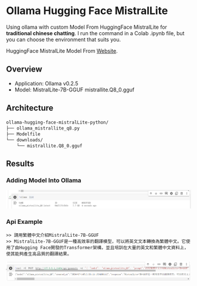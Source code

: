# Ollama Hugging Face MistralLite

Using ollama with custom Model From HuggingFace MistralLite for **traditional chinese chatting**. I run the command in a Colab .ipynb file, but you can choose the environment that suits you.  

HuggingFace MistralLite Model From [Website](https://huggingface.co/TheBloke/MistralLite-7B-GGUF).  

## Overview

- Application: Ollama v0.2.5
- Model: MistralLite-7B-GGUF mistrallite.Q8_0.gguf


## Architecture
```
ollama-hugging-face-mistralLite-python/
├── ollama_mistrallite_q8.py
├── Modelfile
└── downloads/
    └── mistrallite.Q8_0.gguf
```

## Results

### Adding Model Into Ollama
![image](./images/ollama_list.png)

### Api Example  
```
>> 請用繁體中文介紹MistralLite-7B-GGUF 
>> MistralLite-7B-GGUF是一種高效率的翻譯模型，可以將英文文本轉換為繁體中文。它使用了由Hugging Face開發的Transformer架構，並且培訓在大量的英文和繁體中文資料上，使其能夠產生高品質的翻譯結果。
```
![image](./images/ollama_api.png)